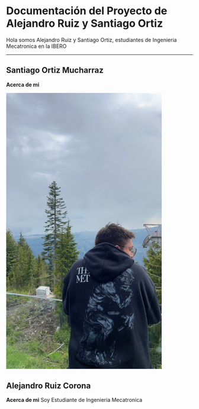 # Documentación del Proyecto de Alejandro Ruiz y Santiago Ortiz

Hola somos Alejandro Ruiz y Santiago Ortiz, estudiantes de Ingenieria Mecatronica en la IBERO

---

## Santiago Ortiz Mucharraz

**Acerca de mi** 

<img src="recursos/imgs/image.jpeg" alt="Diagrama del sistema" width="420">

## Alejandro Ruiz Corona

**Acerca de mi**
Soy Estudiante de Ingenieria Mecatronica